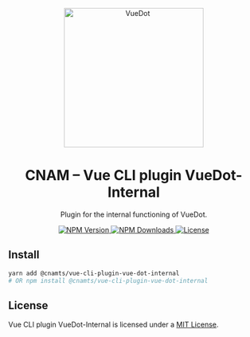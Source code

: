 <p align="center">
	<a
		href="https://assurance-maladie-digital.github.io/vue-cli-plugin-vue-dot-internal/"
		target="_blank"
		rel="noopener noreferrer"
	>
		<img
			width="280"
			src="https://firebasestorage.googleapis.com/v0/b/vue-dot.appspot.com/o/vue.js.svg?alt=media&token=8de281bf-97bf-4c1e-a07c-aa859450a7a3"
			alt="VueDot"
		>
	</a>
</p>

<h1 align="center">CNAM – Vue CLI plugin VueDot-Internal</h1>

<p align="center">Plugin for the internal functioning of VueDot.</p>

<p align="center">
	<a href="https://www.npmjs.com/package/@cnamts/vue-cli-plugin-vue-dot-internal">
		<img
			src="https://img.shields.io/npm/v/@cnamts/vue-cli-plugin-vue-dot-internal.svg?style=flat-square"
			alt="NPM Version"
		>
	</a>
	<a href="https://www.npmjs.com/package/@cnamts/vue-cli-plugin-vue-dot-internal">
		<img
			src="https://img.shields.io/npm/dw/@cnamts/vue-cli-plugin-vue-dot-internal.svg?style=flat-square"
			alt="NPM Downloads"
		>
	</a>
	<a
		href="https://github.com/assurance-maladie-digital/vue-cli-plugin-vue-dot-internal/blob/master/LICENSE">
		<img
			src="https://img.shields.io/badge/license-MIT-brightgreen.svg?style=flat-square"
			alt="License"
		>
	</a>
</p>

## Install

``` bash
yarn add @cnamts/vue-cli-plugin-vue-dot-internal
# OR npm install @cnamts/vue-cli-plugin-vue-dot-internal
```

## License

Vue CLI plugin VueDot-Internal is licensed under a [MIT  License](./LICENSE).
